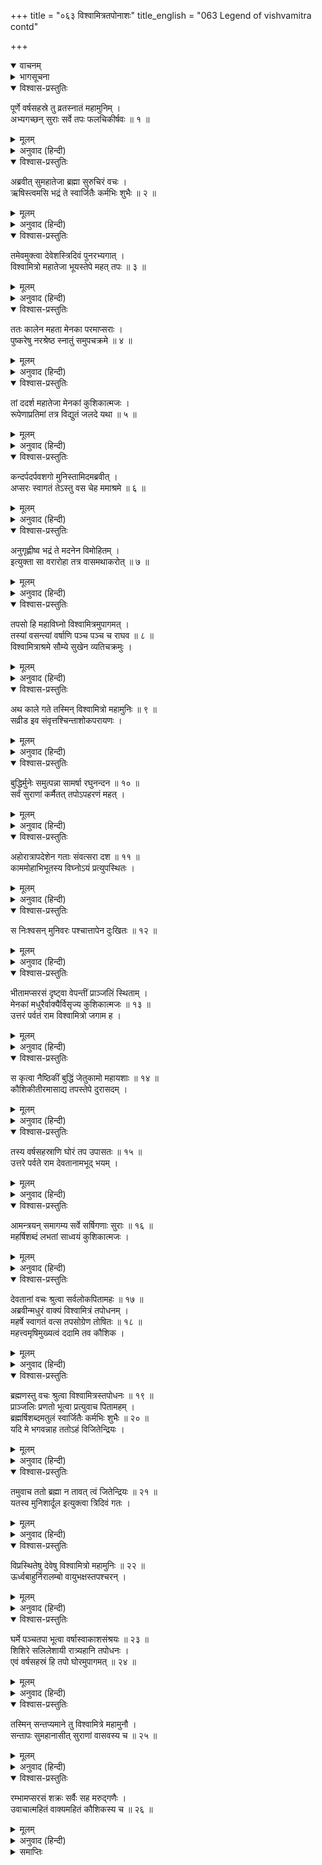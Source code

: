 +++
title = "०६३ विश्वामित्रतपोनाशः"
title_english = "063 Legend of vishvamitra contd"

+++
<details open><summary>वाचनम्</summary>
<div caption="श्रीराम-हरिसीताराममूर्ति-घनपाठिभ्यां वचनम्" class="audioEmbed" src="https://archive.org/download/Ramayana-recitation-Sriram-harisItArAmamUrti-Ghanapaati-v2/Kanda_1/Kanda_1_BK-063-Vishvamithra_Thapobhamgaha.mp3"></div>
</details>

<details><summary>भागसूचना</summary>

63. विश्वामित्रको ऋषि एवं महर्षिपदकी प्राप्ति, मेनकाद्वारा उनका तपोभंग तथा ब्रह्मर्षिपदकी प्राप्तिके लिये उनकी घोर तपस्या
</details>

<details open><summary>विश्वास-प्रस्तुतिः</summary>

पूर्णे वर्षसहस्रे तु व्रतस्नातं महामुनिम् ।  
अभ्यगच्छन् सुराः सर्वे तपः फलचिकीर्षवः ॥ १ ॥
</details>

<details><summary>मूलम्</summary>

पूर्णे वर्षसहस्रे तु व्रतस्नातं महामुनिम् ।  
अभ्यगच्छन् सुराः सर्वे तपः फलचिकीर्षवः ॥ १ ॥
</details>

<details><summary>अनुवाद (हिन्दी)</summary>

[शतानन्दजी कहते हैं—श्रीराम!] जब एक हजार वर्ष पूरे हो गये, तब उन्होंने व्रतकी समाप्तिका स्नान किया । स्नान कर लेनेपर महामुनि विश्वामित्रके पास सम्पूर्ण देवता उन्हें तपस्याका फल देनेकी इच्छासे आये ॥
</details>

<details open><summary>विश्वास-प्रस्तुतिः</summary>

अब्रवीत् सुमहातेजा ब्रह्मा सुरुचिरं वचः ।  
ऋषिस्त्वमसि भद्रं ते स्वार्जितैः कर्मभिः शुभैः ॥ २ ॥
</details>

<details><summary>मूलम्</summary>

अब्रवीत् सुमहातेजा ब्रह्मा सुरुचिरं वचः ।  
ऋषिस्त्वमसि भद्रं ते स्वार्जितैः कर्मभिः शुभैः ॥ २ ॥
</details>

<details><summary>अनुवाद (हिन्दी)</summary>

उस समय महातेजस्वी ब्रह्माजीने मधुर वाणीमें कहा— ‘मुने! तुम्हारा कल्याण हो । अब तुम अपने द्वारा उपार्जित शुभकर्मोंके प्रभावसे ऋषि हो गये’ ॥ २ ॥
</details>

<details open><summary>विश्वास-प्रस्तुतिः</summary>

तमेवमुक्त्वा देवेशस्त्रिदिवं पुनरभ्यगात् ।  
विश्वामित्रो महातेजा भूयस्तेपे महत् तपः ॥ ३ ॥
</details>

<details><summary>मूलम्</summary>

तमेवमुक्त्वा देवेशस्त्रिदिवं पुनरभ्यगात् ।  
विश्वामित्रो महातेजा भूयस्तेपे महत् तपः ॥ ३ ॥
</details>

<details><summary>अनुवाद (हिन्दी)</summary>

उनसे ऐसा कहकर देवेश्वर ब्रह्माजी पुनः स्वर्गको चले गये । इधर महातेजस्वी विश्वामित्र पुनः बड़ी भारी तपस्यामें लग गये ॥ ३ ॥
</details>

<details open><summary>विश्वास-प्रस्तुतिः</summary>

ततः कालेन महता मेनका परमाप्सराः ।  
पुष्करेषु नरश्रेष्ठ स्नातुं समुपचक्रमे ॥ ४ ॥
</details>

<details><summary>मूलम्</summary>

ततः कालेन महता मेनका परमाप्सराः ।  
पुष्करेषु नरश्रेष्ठ स्नातुं समुपचक्रमे ॥ ४ ॥
</details>

<details><summary>अनुवाद (हिन्दी)</summary>

नरश्रेष्ठ! तदनन्तर बहुत समय व्यतीत होनेपर परम सुन्दरी अप्सरा मेनका पुष्करमें आयी और वहाँ स्नानकी तैयारी करने लगी ॥ ४ ॥
</details>

<details open><summary>विश्वास-प्रस्तुतिः</summary>

तां ददर्श महातेजा मेनकां कुशिकात्मजः ।  
रूपेणाप्रतिमां तत्र विद्युतं जलदे यथा ॥ ५ ॥
</details>

<details><summary>मूलम्</summary>

तां ददर्श महातेजा मेनकां कुशिकात्मजः ।  
रूपेणाप्रतिमां तत्र विद्युतं जलदे यथा ॥ ५ ॥
</details>

<details><summary>अनुवाद (हिन्दी)</summary>

महातेजस्वी कुशिकनन्दन विश्वामित्रने वहाँ उस मेनकाको देखा । उसके रूप और लावण्यकी कहीं तुलना नहीं थी । जैसे बादलमें बिजली चमकती हो, उसी प्रकार वह पुष्करके जलमें शोभा पा रही थी ॥ ५ ॥
</details>

<details open><summary>विश्वास-प्रस्तुतिः</summary>

कन्दर्पदर्पवशगो मुनिस्तामिदमब्रवीत् ।  
अप्सरः स्वागतं तेऽस्तु वस चेह ममाश्रमे ॥ ६ ॥
</details>

<details><summary>मूलम्</summary>

कन्दर्पदर्पवशगो मुनिस्तामिदमब्रवीत् ।  
अप्सरः स्वागतं तेऽस्तु वस चेह ममाश्रमे ॥ ६ ॥
</details>

<details><summary>अनुवाद (हिन्दी)</summary>

उसे देखकर विश्वामित्र मुनि कामके अधीन हो गये और उससे इस प्रकार बोले—‘अप्सरा! तेरा स्वागत है, तू मेरे इस आश्रममें निवास कर ॥ ६ ॥
</details>

<details open><summary>विश्वास-प्रस्तुतिः</summary>

अनुगृह्णीष्व भद्रं ते मदनेन विमोहितम् ।  
इत्युक्ता सा वरारोहा तत्र वासमथाकरोत् ॥ ७ ॥
</details>

<details><summary>मूलम्</summary>

अनुगृह्णीष्व भद्रं ते मदनेन विमोहितम् ।  
इत्युक्ता सा वरारोहा तत्र वासमथाकरोत् ॥ ७ ॥
</details>

<details><summary>अनुवाद (हिन्दी)</summary>

‘तेरा भला हो । मैं कामसे मोहित हो रहा हूँ । मुझपर कृपा कर ।’ उनके ऐसा कहनेपर सुन्दर कटिप्रदेशवाली मेनका वहाँ निवास करने लगी ॥ ७ ॥
</details>

<details open><summary>विश्वास-प्रस्तुतिः</summary>

तपसो हि महाविघ्नो विश्वामित्रमुपागमत् ।  
तस्यां वसन्त्यां वर्षाणि पञ्च पञ्च च राघव ॥ ८ ॥  
विश्वामित्राश्रमे सौम्ये सुखेन व्यतिचक्रमुः ।
</details>

<details><summary>मूलम्</summary>

तपसो हि महाविघ्नो विश्वामित्रमुपागमत् ।  
तस्यां वसन्त्यां वर्षाणि पञ्च पञ्च च राघव ॥ ८ ॥  
विश्वामित्राश्रमे सौम्ये सुखेन व्यतिचक्रमुः ।
</details>

<details><summary>अनुवाद (हिन्दी)</summary>

इस प्रकार तपस्याका बहुत बड़ा विघ्न विश्वामित्रजीके पास स्वयं उपस्थित हो गया । रघुनन्दन! मेनकाको विश्वामित्रजीके उस सौम्य आश्रमपर रहते हुए दस वर्ष बड़े सुखसे बीते ॥ ८ १/२ ॥
</details>

<details open><summary>विश्वास-प्रस्तुतिः</summary>

अथ काले गते तस्मिन् विश्वामित्रो महामुनिः ॥ ९ ॥  
सव्रीड इव संवृत्तश्चिन्ताशोकपरायणः ।
</details>

<details><summary>मूलम्</summary>

अथ काले गते तस्मिन् विश्वामित्रो महामुनिः ॥ ९ ॥  
सव्रीड इव संवृत्तश्चिन्ताशोकपरायणः ।
</details>

<details><summary>अनुवाद (हिन्दी)</summary>

इतना समय बीत जानेपर महामुनि विश्वामित्र लज्जित-से हो गये । चिन्ता और शोकमें डूब गये ॥ ९ १/२ ॥
</details>

<details open><summary>विश्वास-प्रस्तुतिः</summary>

बुद्धिर्मुनेः समुत्पन्ना सामर्षा रघुनन्दन ॥ १० ॥  
सर्वं सुराणां कर्मैतत् तपोऽपहरणं महत् ।
</details>

<details><summary>मूलम्</summary>

बुद्धिर्मुनेः समुत्पन्ना सामर्षा रघुनन्दन ॥ १० ॥  
सर्वं सुराणां कर्मैतत् तपोऽपहरणं महत् ।
</details>

<details><summary>अनुवाद (हिन्दी)</summary>

रघुनन्दन! मुनिके मनमें रोषपूर्वक यह विचार उत्पन्न हुआ कि ‘यह सब देवताओंकी करतूत है । उन्होंने हमारी तपस्याका अपहरण करनेके लिये यह महान् प्रयास किया है ॥ १० १/२ ॥
</details>

<details open><summary>विश्वास-प्रस्तुतिः</summary>

अहोरात्रापदेशेन गताः संवत्सरा दश ॥ ११ ॥  
काममोहाभिभूतस्य विघ्नोऽयं प्रत्युपस्थितः ।
</details>

<details><summary>मूलम्</summary>

अहोरात्रापदेशेन गताः संवत्सरा दश ॥ ११ ॥  
काममोहाभिभूतस्य विघ्नोऽयं प्रत्युपस्थितः ।
</details>

<details><summary>अनुवाद (हिन्दी)</summary>

‘मैं कामजनित मोहसे ऐसा आक्रान्त हो गया कि मेरे दस वर्ष एक दिन-रातके समान बीत गये । यह मेरी तपस्यामें बहुत बड़ा विघ्न उपस्थित हो गया’ ॥ ११ १/२ ॥
</details>

<details open><summary>विश्वास-प्रस्तुतिः</summary>

स निःश्वसन् मुनिवरः पश्चात्तापेन दुःखितः ॥ १२ ॥
</details>

<details><summary>मूलम्</summary>

स निःश्वसन् मुनिवरः पश्चात्तापेन दुःखितः ॥ १२ ॥
</details>

<details><summary>अनुवाद (हिन्दी)</summary>

ऐसा विचारकर मुनिवर विश्वामित्र लम्बी साँस खींचते हुए पश्चात्तापसे दुःखित हो गये ॥ १२ ॥
</details>

<details open><summary>विश्वास-प्रस्तुतिः</summary>

भीतामप्सरसं दृष्ट्वा वेपन्तीं प्राञ्जलिं स्थिताम् ।  
मेनकां मधुरैर्वाक्यैर्विसृज्य कुशिकात्मजः ॥ १३ ॥  
उत्तरं पर्वतं राम विश्वामित्रो जगाम ह ।
</details>

<details><summary>मूलम्</summary>

भीतामप्सरसं दृष्ट्वा वेपन्तीं प्राञ्जलिं स्थिताम् ।  
मेनकां मधुरैर्वाक्यैर्विसृज्य कुशिकात्मजः ॥ १३ ॥  
उत्तरं पर्वतं राम विश्वामित्रो जगाम ह ।
</details>

<details><summary>अनुवाद (हिन्दी)</summary>

उस समय मेनका अप्सरा भयभीत हो थर-थर काँपती हुई हाथ जोड़कर उनके सामने खड़ी हो गयी । उसकी ओर देखकर कुशिकनन्दन विश्वामित्रने मधुर वचनोंद्वारा उसे विदा कर दिया और स्वयं वे उत्तर पर्वत (हिमवान्) पर चले गये ॥ १३ १/२ ॥
</details>

<details open><summary>विश्वास-प्रस्तुतिः</summary>

स कृत्वा नैष्ठिकीं बुद्धिं जेतुकामो महायशाः ॥ १४ ॥  
कौशिकीतीरमासाद्य तपस्तेपे दुरासदम् ।
</details>

<details><summary>मूलम्</summary>

स कृत्वा नैष्ठिकीं बुद्धिं जेतुकामो महायशाः ॥ १४ ॥  
कौशिकीतीरमासाद्य तपस्तेपे दुरासदम् ।
</details>

<details><summary>अनुवाद (हिन्दी)</summary>

वहाँ उन महायशस्वी मुनिने निश्चयात्मक बुद्धिका आश्रय ले कामदेवको जीतनेके लिये कौशिकी-तटपर जाकर दुर्जय तपस्या आरम्भ की ॥ १४ १/२ ॥
</details>

<details open><summary>विश्वास-प्रस्तुतिः</summary>

तस्य वर्षसहस्राणि घोरं तप उपासतः ॥ १५ ॥  
उत्तरे पर्वते राम देवतानामभूद् भयम् ।
</details>

<details><summary>मूलम्</summary>

तस्य वर्षसहस्राणि घोरं तप उपासतः ॥ १५ ॥  
उत्तरे पर्वते राम देवतानामभूद् भयम् ।
</details>

<details><summary>अनुवाद (हिन्दी)</summary>

श्रीराम! वहाँ उत्तर पर्वतपर एक हजार वर्षोंतक घोर तपस्यामें लगे हुए विश्वामित्रसे देवताओंको बड़ा भय हुआ ॥ १५ १/२ ॥
</details>

<details open><summary>विश्वास-प्रस्तुतिः</summary>

आमन्त्रयन् समागम्य सर्वे सर्षिगणाः सुराः ॥ १६ ॥  
महर्षिशब्दं लभतां साध्वयं कुशिकात्मजः ।
</details>

<details><summary>मूलम्</summary>

आमन्त्रयन् समागम्य सर्वे सर्षिगणाः सुराः ॥ १६ ॥  
महर्षिशब्दं लभतां साध्वयं कुशिकात्मजः ।
</details>

<details><summary>अनुवाद (हिन्दी)</summary>

सब देवता और ऋषि परस्पर मिलकर सलाह करने लगे—‘ये कुशिकनन्दन विश्वामित्र महर्षिकी पदवी प्राप्त करें, यही इनके लिये उत्तम बात होगी’ ॥ १६ १/२ ॥
</details>

<details open><summary>विश्वास-प्रस्तुतिः</summary>

देवतानां वचः श्रुत्वा सर्वलोकपितामहः ॥ १७ ॥  
अब्रवीन्मधुरं वाक्यं विश्वामित्रं तपोधनम् ।  
महर्षे स्वागतं वत्स तपसोग्रेण तोषितः ॥ १८ ॥  
महत्त्वमृषिमुख्यत्वं ददामि तव कौशिक ।
</details>

<details><summary>मूलम्</summary>

देवतानां वचः श्रुत्वा सर्वलोकपितामहः ॥ १७ ॥  
अब्रवीन्मधुरं वाक्यं विश्वामित्रं तपोधनम् ।  
महर्षे स्वागतं वत्स तपसोग्रेण तोषितः ॥ १८ ॥  
महत्त्वमृषिमुख्यत्वं ददामि तव कौशिक ।
</details>

<details><summary>अनुवाद (हिन्दी)</summary>

देवताओंकी बात सुनकर सर्वलोकपितामह ब्रह्माजी तपोधन विश्वामित्रके पास जा मधुर वाणीमें बोले—‘महर्षे! तुम्हारा स्वागत है । वत्स कौशिक! मैं तुम्हारी उग्र तपस्यासे बहुत संतुष्ट हूँ और तुम्हें महत्ता एवं ऋषियोंमें श्रेष्ठता प्रदान करता हूँ’ ॥ १७-१८ १/२ ॥
</details>

<details open><summary>विश्वास-प्रस्तुतिः</summary>

ब्रह्मणस्तु वचः श्रुत्वा विश्वामित्रस्तपोधनः ॥ १९ ॥  
प्राञ्जलिः प्रणतो भूत्वा प्रत्युवाच पितामहम् ।  
ब्रह्मर्षिशब्दमतुलं स्वार्जितैः कर्मभिः शुभैः ॥ २० ॥  
यदि मे भगवन्नाह ततोऽहं विजितेन्द्रियः ।
</details>

<details><summary>मूलम्</summary>

ब्रह्मणस्तु वचः श्रुत्वा विश्वामित्रस्तपोधनः ॥ १९ ॥  
प्राञ्जलिः प्रणतो भूत्वा प्रत्युवाच पितामहम् ।  
ब्रह्मर्षिशब्दमतुलं स्वार्जितैः कर्मभिः शुभैः ॥ २० ॥  
यदि मे भगवन्नाह ततोऽहं विजितेन्द्रियः ।
</details>

<details><summary>अनुवाद (हिन्दी)</summary>

ब्रह्माजीका यह वचन सुनकर तपोधन विश्वामित्र हाथ जोड़ प्रणाम करके उनसे बोले—‘भगवन्! यदि अपने द्वारा उपार्जित शुभकर्मोंके फलसे मुझे आप ब्रह्मर्षिका अनुपम पद प्रदान कर सकें तो मैं अपनेको जितेन्द्रिय समझूँगा’ ॥ १९-२० १/२ ॥
</details>

<details open><summary>विश्वास-प्रस्तुतिः</summary>

तमुवाच ततो ब्रह्मा न तावत् त्वं जितेन्द्रियः ॥ २१ ॥  
यतस्व मुनिशार्दूल इत्युक्त्वा त्रिदिवं गतः ।
</details>

<details><summary>मूलम्</summary>

तमुवाच ततो ब्रह्मा न तावत् त्वं जितेन्द्रियः ॥ २१ ॥  
यतस्व मुनिशार्दूल इत्युक्त्वा त्रिदिवं गतः ।
</details>

<details><summary>अनुवाद (हिन्दी)</summary>

तब ब्रह्माजीने उनसे कहा—‘मुनिश्रेष्ठ! अभी तुम जितेन्द्रिय नहीं हुए हो । इसके लिये प्रयत्न करो ।’ ऐसा कहकर वे स्वर्गलोकको चले गये ॥ २१ १/२ ॥
</details>

<details open><summary>विश्वास-प्रस्तुतिः</summary>

विप्रस्थितेषु देवेषु विश्वामित्रो महामुनिः ॥ २२ ॥  
ऊर्ध्वबाहुर्निरालम्बो वायुभक्षस्तपश्चरन् ।
</details>

<details><summary>मूलम्</summary>

विप्रस्थितेषु देवेषु विश्वामित्रो महामुनिः ॥ २२ ॥  
ऊर्ध्वबाहुर्निरालम्बो वायुभक्षस्तपश्चरन् ।
</details>

<details><summary>अनुवाद (हिन्दी)</summary>

देवताओंके चले जानेपर महामुनि विश्वामित्रने पुनः घोर तपस्या आरम्भ की । वे दोनों भुजाएँ ऊपर उठाये बिना किसी आधारके खड़े होकर केवल वायु पीकर रहते हुए तपमें संलग्न हो गये ॥ २२ १/२ ॥
</details>

<details open><summary>विश्वास-प्रस्तुतिः</summary>

घर्मे पञ्चतपा भूत्वा वर्षास्वाकाशसंश्रयः ॥ २३ ॥  
शिशिरे सलिलेशायी रात्र्यहानि तपोधनः ।  
एवं वर्षसहस्रं हि तपो घोरमुपागमत् ॥ २४ ॥
</details>

<details><summary>मूलम्</summary>

घर्मे पञ्चतपा भूत्वा वर्षास्वाकाशसंश्रयः ॥ २३ ॥  
शिशिरे सलिलेशायी रात्र्यहानि तपोधनः ।  
एवं वर्षसहस्रं हि तपो घोरमुपागमत् ॥ २४ ॥
</details>

<details><summary>अनुवाद (हिन्दी)</summary>

गर्मीके दिनोंमें पञ्चाग्निका सेवन करते, वर्षाकालमें खुले आकाशके नीचे रहते और जाड़ेके समय रात-दिन पानीमें खड़े रहते थे । इस प्रकार उन तपोधनने एक हजार वर्षोंतक घोर तपस्या की ॥ २३-२४ ॥
</details>

<details open><summary>विश्वास-प्रस्तुतिः</summary>

तस्मिन् सन्तप्यमाने तु विश्वामित्रे महामुनौ ।  
सन्तापः सुमहानासीत् सुराणां वासवस्य च ॥ २५ ॥
</details>

<details><summary>मूलम्</summary>

तस्मिन् सन्तप्यमाने तु विश्वामित्रे महामुनौ ।  
सन्तापः सुमहानासीत् सुराणां वासवस्य च ॥ २५ ॥
</details>

<details><summary>अनुवाद (हिन्दी)</summary>

महामुनि विश्वामित्रके इस प्रकार तपस्या करते समय देवताओं और इन्द्रके मनमें बड़ा भारी संताप हुआ ॥
</details>

<details open><summary>विश्वास-प्रस्तुतिः</summary>

रम्भामप्सरसं शक्रः सर्वैः सह मरुद्‍गणैः ।  
उवाचात्महितं वाक्यमहितं कौशिकस्य च ॥ २६ ॥
</details>

<details><summary>मूलम्</summary>

रम्भामप्सरसं शक्रः सर्वैः सह मरुद्‍गणैः ।  
उवाचात्महितं वाक्यमहितं कौशिकस्य च ॥ २६ ॥
</details>

<details><summary>अनुवाद (हिन्दी)</summary>

समस्त मरुद्‍गणोंसहित इन्द्रने उस समय रम्भा अप्सरासे ऐसी बात कही, जो अपने लिये हितकर और विश्वामित्रके लिये अहितकर थी ॥ २६ ॥
</details>

<details><summary>समाप्तिः</summary>

इत्यार्षे श्रीमद्रामायणे वाल्मीकीये आदिकाव्ये बालकाण्डे त्रिषष्टितमः सर्गः ॥ ६३ ॥  
इस प्रकार श्रीवाल्मीकिनिर्मित आर्षरामायण आदिकाव्यके बालकाण्डमें तिरसठवाँ सर्ग पूरा हुआ ॥ ६३ ॥
</details>

